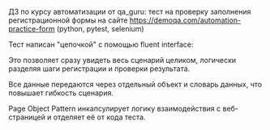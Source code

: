 ДЗ по курсу автоматизации от qa_guru: тест на проверку заполнения регистрационной формы на сайте https://demoqa.com/automation-practice-form (python, pytest, selenium)

Тест написан "цепочкой" с помощью fluent interface:

Это позволяет сразу увидеть весь сценарий целиком, логически разделяя шаги регистрации и проверки результата.

Все данные передаются через отдельный объект и словарь данных, что повышает гибкость сценария.

Page Object Pattern инкапсулирует логику взаимодействия с веб-страницей и отделяет её от кода теста.

